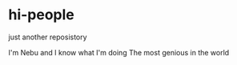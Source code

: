 # hi-people

just another reposistory 

I'm Nebu and I know what I'm doing
The most genious in the world
